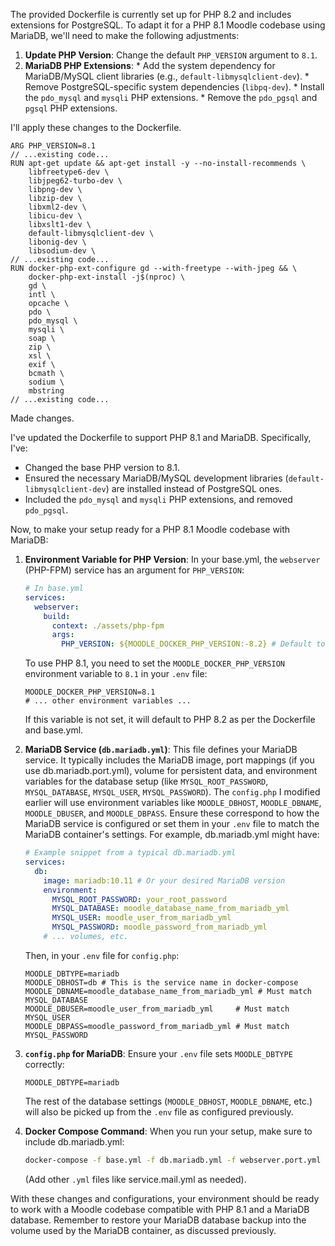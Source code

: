 The provided Dockerfile is currently set up for PHP 8.2 and includes extensions for PostgreSQL. To adapt it for a PHP 8.1 Moodle codebase using MariaDB, we'll need to make the following adjustments:

1.    **Update PHP Version**: Change the default `PHP_VERSION` argument to `8.1`.
2.    **MariaDB PHP Extensions**:
    *   Add the system dependency for MariaDB/MySQL client libraries (e.g., `default-libmysqlclient-dev`).
    *   Remove PostgreSQL-specific system dependencies (`libpq-dev`).
    *   Install the `pdo_mysql` and `mysqli` PHP extensions.
    *   Remove the `pdo_pgsql` and `pgsql` PHP extensions.

I'll apply these changes to the Dockerfile.
````
ARG PHP_VERSION=8.1
// ...existing code...
RUN apt-get update && apt-get install -y --no-install-recommends \
    libfreetype6-dev \
    libjpeg62-turbo-dev \
    libpng-dev \
    libzip-dev \
    libxml2-dev \
    libicu-dev \
    libxslt1-dev \
    default-libmysqlclient-dev \
    libonig-dev \
    libsodium-dev \
// ...existing code...
RUN docker-php-ext-configure gd --with-freetype --with-jpeg && \
    docker-php-ext-install -j$(nproc) \
    gd \
    intl \
    opcache \
    pdo \
    pdo_mysql \
    mysqli \
    soap \
    zip \
    xsl \
    exif \
    bcmath \
    sodium \
    mbstring
// ...existing code...
````


Made changes.

I've updated the Dockerfile to support PHP 8.1 and MariaDB. Specifically, I've:
*   Changed the base PHP version to 8.1.
*   Ensured the necessary MariaDB/MySQL development libraries (`default-libmysqlclient-dev`) are installed instead of PostgreSQL ones.
*   Included the `pdo_mysql` and `mysqli` PHP extensions, and removed `pdo_pgsql`.

Now, to make your setup ready for a PHP 8.1 Moodle codebase with MariaDB:

1.  **Environment Variable for PHP Version**:
    In your base.yml, the `webserver` (PHP-FPM) service has an argument for `PHP_VERSION`:
    ```yaml
    # In base.yml
    services:
      webserver:
        build:
          context: ./assets/php-fpm
          args:
            PHP_VERSION: ${MOODLE_DOCKER_PHP_VERSION:-8.2} # Default to 8.2 if not set
    ```
    To use PHP 8.1, you need to set the `MOODLE_DOCKER_PHP_VERSION` environment variable to `8.1` in your `.env` file:
    ```env
    MOODLE_DOCKER_PHP_VERSION=8.1
    # ... other environment variables ...
    ```
    If this variable is not set, it will default to PHP 8.2 as per the Dockerfile and base.yml.

2.  **MariaDB Service (`db.mariadb.yml`)**:
    This file defines your MariaDB service. It typically includes the MariaDB image, port mappings (if you use db.mariadb.port.yml), volume for persistent data, and environment variables for the database setup (like `MYSQL_ROOT_PASSWORD`, `MYSQL_DATABASE`, `MYSQL_USER`, `MYSQL_PASSWORD`).
    The `config.php` I modified earlier will use environment variables like `MOODLE_DBHOST`, `MOODLE_DBNAME`, `MOODLE_DBUSER`, and `MOODLE_DBPASS`. Ensure these correspond to how the MariaDB service is configured or set them in your `.env` file to match the MariaDB container's settings.
    For example, db.mariadb.yml might have:
    ```yaml
    # Example snippet from a typical db.mariadb.yml
    services:
      db:
        image: mariadb:10.11 # Or your desired MariaDB version
        environment:
          MYSQL_ROOT_PASSWORD: your_root_password
          MYSQL_DATABASE: moodle_database_name_from_mariadb_yml
          MYSQL_USER: moodle_user_from_mariadb_yml
          MYSQL_PASSWORD: moodle_password_from_mariadb_yml
        # ... volumes, etc.
    ```
    Then, in your `.env` file for `config.php`:
    ```env
    MOODLE_DBTYPE=mariadb
    MOODLE_DBHOST=db # This is the service name in docker-compose
    MOODLE_DBNAME=moodle_database_name_from_mariadb_yml # Must match MYSQL_DATABASE
    MOODLE_DBUSER=moodle_user_from_mariadb_yml     # Must match MYSQL_USER
    MOODLE_DBPASS=moodle_password_from_mariadb_yml # Must match MYSQL_PASSWORD
    ```

3.  **`config.php` for MariaDB**:
    Ensure your `.env` file sets `MOODLE_DBTYPE` correctly:
    ```env
    MOODLE_DBTYPE=mariadb
    ```
    The rest of the database settings (`MOODLE_DBHOST`, `MOODLE_DBNAME`, etc.) will also be picked up from the `.env` file as configured previously.

4.  **Docker Compose Command**:
    When you run your setup, make sure to include db.mariadb.yml:
    ```bash
    docker-compose -f base.yml -f db.mariadb.yml -f webserver.port.yml up -d
    ```
    (Add other `.yml` files like service.mail.yml as needed).

With these changes and configurations, your environment should be ready to work with a Moodle codebase compatible with PHP 8.1 and a MariaDB database. Remember to restore your MariaDB database backup into the volume used by the MariaDB container, as discussed previously.